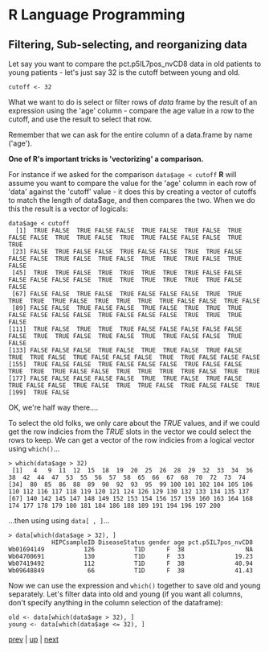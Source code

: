 # R Language Programming

## Filtering, Sub-selecting, and reorganizing data

Let say you want to compare the pct.p5IL7pos_nvCD8 data in old patients to young patients - let's just say 32 is the cutoff between young and old.

```
cutoff <- 32
```

What we want to do is select or filter rows of *data* frame by the result of an expression using the 'age' column - compare the age value in a row to the cutoff, and use the result to select that row.

Remember that we can ask for the entire column of a data.frame by name ('age'). 

**One of R's important tricks is 'vectorizing' a comparison.**

For instance if we asked for the comparison ```data$age < cutoff``` **R** will assume you want to compare the value for the 'age' column in each row of 'data' against the 'cutoff' value - it does this by creating a vector of cutoffs to match the length of data$age, and then compares the two.  When we do this the result is a vector of logicals:

```
data$age < cutoff
  [1]  TRUE FALSE  TRUE FALSE FALSE  TRUE FALSE  TRUE FALSE  TRUE FALSE FALSE  TRUE  TRUE FALSE  TRUE  TRUE FALSE FALSE FALSE  TRUE  TRUE
 [23] FALSE  TRUE FALSE FALSE  TRUE FALSE FALSE  TRUE  TRUE FALSE FALSE FALSE  TRUE FALSE  TRUE FALSE  TRUE  TRUE  TRUE FALSE  TRUE FALSE
 [45]  TRUE  TRUE FALSE  TRUE  TRUE  TRUE  TRUE  TRUE FALSE FALSE FALSE FALSE FALSE FALSE  TRUE  TRUE  TRUE  TRUE  TRUE  TRUE FALSE FALSE
 [67] FALSE FALSE  TRUE FALSE  TRUE FALSE FALSE FALSE  TRUE  TRUE  TRUE  TRUE  TRUE FALSE  TRUE  TRUE  TRUE  TRUE FALSE FALSE  TRUE FALSE
 [89] FALSE FALSE  TRUE FALSE FALSE  TRUE FALSE  TRUE  TRUE  TRUE FALSE FALSE FALSE FALSE  TRUE FALSE FALSE FALSE  TRUE  TRUE  TRUE FALSE
[111]  TRUE FALSE  TRUE  TRUE  TRUE FALSE FALSE FALSE FALSE FALSE FALSE  TRUE  TRUE FALSE  TRUE FALSE  TRUE  TRUE FALSE FALSE  TRUE FALSE
[133] FALSE FALSE FALSE  TRUE FALSE  TRUE  TRUE FALSE  TRUE FALSE  TRUE  TRUE FALSE  TRUE FALSE FALSE FALSE  TRUE  TRUE FALSE FALSE FALSE
[155]  TRUE FALSE FALSE  TRUE FALSE FALSE FALSE  TRUE FALSE FALSE  TRUE  TRUE  TRUE FALSE FALSE  TRUE  TRUE  TRUE  TRUE FALSE  TRUE  TRUE
[177] FALSE FALSE FALSE FALSE FALSE  TRUE  TRUE FALSE  TRUE FALSE  TRUE FALSE FALSE  TRUE FALSE  TRUE  TRUE FALSE  TRUE FALSE FALSE  TRUE
[199]  TRUE FALSE
```

OK, we're half way there....

To select the old folks, we only care about the *TRUE* values, and if we could get the row indicies from the *TRUE* slots in the vector we could select the rows to keep.
We can get a vector of the row indicies from a logical vector using ```which()```...

```
> which(data$age > 32)
 [1]   4   9  11  12  15  18  19  20  25  26  28  29  32  33  34  36  38  42  44  47  53  55  56  57  58  65  66  67  68  70  72  73  74
[34]  80  85  86  88  89  90  92  93  95  99 100 101 102 104 105 106 110 112 116 117 118 119 120 121 124 126 129 130 132 133 134 135 137
[67] 140 142 145 147 148 149 152 153 154 156 157 159 160 163 164 168 174 177 178 179 180 181 184 186 188 189 191 194 196 197 200
```

...then using using ```data[ , ]```...


```
> data[which(data$age > 32), ]
            HIPCsampleID DiseaseStatus gender age pct.p5IL7pos_nvCD8
Wb01694149           126           T1D      F  38                 NA
Wb04700691           130           T1D      F  33              19.23
Wb07419492           112           T1D      F  38              40.94
Wb09648849            66           T1D      F  38              41.43
```

Now we can use the expression and ```which()``` together to save old and young separately.
Let's filter data into old and young (if you want all columns, don't specify anything in the column selection of the dataframe):

```
old <- data[which(data$age > 32), ]
young <- data[which(data$age <= 32), ]
```


[prev](RImport.md) | [up](../README.md) | [next](RViewing.md)